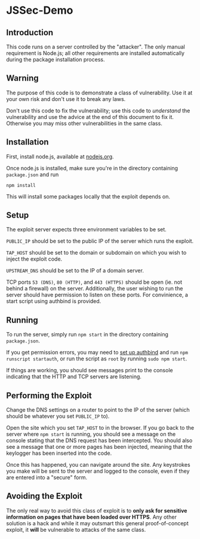 
JSSec-Demo
==========

Introduction
------------

This code runs on a server controlled by the "attacker". The only manual requirement
is Node.js; all other requirements are installed automatically during the package
installation process.

Warning
-------

The purpose of this code is to demonstrate a class of vulnerability. Use it at your
own risk and don't use it to break any laws.

Don't use this code to fix the vulnerability; use this code to *understand* the
vulnerability and use the advice at the end of this document to fix it. Otherwise
you may miss other vulnerabilities in the same class.

Installation
------------

First, install node.js, available at [nodejs.org](http://nodejs.org/).

Once node.js is installed, make sure you're in the directory containing `package.json`
and run

    npm install

This will install some packages locally that the exploit depends on.

Setup
-----

The exploit server expects three environment variables to be set.

`PUBLIC_IP` should be set to the public IP of the server which runs the exploit.

`TAP_HOST` should be set to the domain or subdomain on which you wish to inject
the exploit code.

`UPSTREAM_DNS` should be set to the IP of a domain server.

TCP ports `53 (DNS)`, `80 (HTTP)`, and `443 (HTTPS)` should be open (ie. not behind a
firewall) on the server. Additionally, the user wishing to run the server should
have permission to listen on these ports. For convinience, a start script using authbind
is provided.

Running
-------

To run the server, simply run `npm start` in the directory containing `package.json`.

If you get permission errors, you may need to [set up authbind](http://www.debian-administration.org/articles/386) and run
`npm runscript startauth`, or run the script as `root` by running `sudo npm start`.

If things are working, you should see messages print to the console indicating that
the HTTP and TCP servers are listening.

Performing the Exploit
----------------------

Change the DNS settings on a router to point to the IP of the server (which should
be whatever you set `PUBLIC_IP` to).

Open the site which you set `TAP_HOST` to in the browser. If you go back to the
server where `npm start` is running, you should see a message on the console stating
that the DNS request has been intercepted. You should also see a message that one
or more pages has been injected, meaning that the keylogger has been inserted into
the code.

Once this has happened, you can navigate around the site. Any keystrokes you make
will be sent to the server and logged to the console, even if they are entered
into a "secure" form.

Avoiding the Exploit
--------------------

The only real way to avoid this class of exploit is to **only ask for sensitive
information on pages that have been loaded over HTTPS**. Any other solution is
a hack and while it may outsmart this general proof-of-concept exploit, it **will**
be vulnerable to attacks of the same class.

